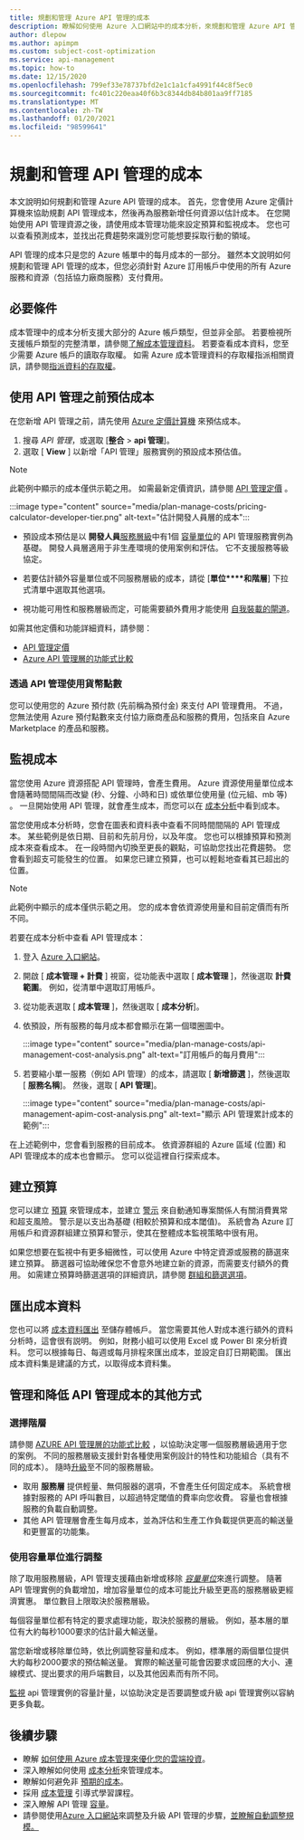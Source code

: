 ```yaml
---
title: 規劃和管理 Azure API 管理的成本
description: 瞭解如何使用 Azure 入口網站中的成本分析，來規劃和管理 Azure API 管理的成本。
author: dlepow
ms.author: apimpm
ms.custom: subject-cost-optimization
ms.service: api-management
ms.topic: how-to
ms.date: 12/15/2020
ms.openlocfilehash: 799ef33e78737bfd2e1c1a1cfa4991f44c8f5ec0
ms.sourcegitcommit: fc401c220eaa40f6b3c8344db84b801aa9ff7185
ms.translationtype: MT
ms.contentlocale: zh-TW
ms.lasthandoff: 01/20/2021
ms.locfileid: "98599641"
---
```

# <a name="plan-and-manage-costs-for-api-management"></a>規劃和管理 API 管理的成本

本文說明如何規劃和管理 Azure API 管理的成本。 首先，您會使用 Azure 定價計算機來協助規劃 API 管理成本，然後再為服務新增任何資源以估計成本。 在您開始使用 API 管理資源之後，請使用成本管理功能來設定預算和監視成本。 您也可以查看預測成本，並找出花費趨勢來識別您可能想要採取行動的領域。 

API 管理的成本只是您的 Azure 帳單中的每月成本的一部分。 雖然本文說明如何規劃和管理 API 管理的成本，但您必須針對 Azure 訂用帳戶中使用的所有 Azure 服務和資源（包括協力廠商服務）支付費用。

## <a name="prerequisites"></a>必要條件

成本管理中的成本分析支援大部分的 Azure 帳戶類型，但並非全部。 若要檢視所支援帳戶類型的完整清單，請參閱[了解成本管理資料](../cost-management-billing/costs/understand-cost-mgt-data.md?WT.mc_id=costmanagementcontent_docsacmhorizontal_-inproduct-learn)。 若要查看成本資料，您至少需要 Azure 帳戶的讀取存取權。 如需 Azure 成本管理資料的存取權指派相關資訊，請參閱[指派資料的存取權](../cost-management-billing/costs/assign-access-acm-data.md?WT.mc_id=costmanagementcontent_docsacmhorizontal_-inproduct-learn)。

## <a name="estimate-costs-before-using-api-management"></a>使用 API 管理之前預估成本

在您新增 API 管理之前，請先使用 [Azure 定價計算機](https://azure.microsoft.com/pricing/calculator/) 來預估成本。 

1. 搜尋 *API 管理*，或選取 [**整合**  >  **api 管理**]。
1. 選取 [ **View** ] 以新增「API 管理」服務實例的預設成本預估值。

> [!NOTE]
> 此範例中顯示的成本僅供示範之用。 如需最新定價資訊，請參閱 [API 管理定價](https://azure.microsoft.com/pricing/details/api-management/) 。

:::image type="content" source="media/plan-manage-costs/pricing-calculator-developer-tier.png" alt-text="估計開發人員層的成本":::

* 預設成本預估是以 **開發人員**[服務層級](api-management-features.md)中有1個 [容量單位](api-management-capacity.md)的 API 管理服務實例為基礎。 開發人員層適用于非生產環境的使用案例和評估。 它不支援服務等級協定。

* 若要估計額外容量單位或不同服務層級的成本，請從 [**單位****和階層**] 下拉式清單中選取其他選項。

* 視功能可用性和服務層級而定，可能需要額外費用才能使用 [自我裝載的閘道](self-hosted-gateway-overview.md)。

如需其他定價和功能詳細資料，請參閱：

* [API 管理定價](https://azure.microsoft.com/pricing/details/api-management/)
* [Azure API 管理層的功能式比較](api-management-features.md)

### <a name="using-monetary-credit-with-api-management"></a>透過 API 管理使用貨幣點數

您可以使用您的 Azure 預付款 (先前稱為預付金) 來支付 API 管理費用。 不過，您無法使用 Azure 預付點數來支付協力廠商產品和服務的費用，包括來自 Azure Marketplace 的產品和服務。

## <a name="monitor-costs"></a>監視成本

當您使用 Azure 資源搭配 API 管理時，會產生費用。 Azure 資源使用量單位成本會隨著時間間隔而改變 (秒、分鐘、小時和日) 或依單位使用量 (位元組、mb 等) 。 一旦開始使用 API 管理，就會產生成本，而您可以在 [成本分析](../cost-management-billing/costs/quick-acm-cost-analysis.md?WT.mc_id=costmanagementcontent_docsacmhorizontal_-inproduct-learn)中看到成本。

當您使用成本分析時，您會在圖表和資料表中查看不同時間間隔的 API 管理成本。 某些範例是依日期、目前和先前月份，以及年度。 您也可以根據預算和預測成本來查看成本。 在一段時間內切換至更長的觀點，可協助您找出花費趨勢。 您會看到超支可能發生的位置。 如果您已建立預算，也可以輕鬆地查看其已超出的位置。

> [!NOTE]
> 此範例中顯示的成本僅供示範之用。 您的成本會依資源使用量和目前定價而有所不同。

若要在成本分析中查看 API 管理成本：

1. 登入 [Azure 入口網站](https://azure.microsoft.com)。
1. 開啟 [ **成本管理 + 計費** ] 視窗，從功能表中選取 [ **成本管理** ]，然後選取 **計費範圍**。 例如，從清單中選取訂用帳戶。
1. 從功能表選取 [ **成本管理** ]，然後選取 [ **成本分析**]。
1. 依預設，所有服務的每月成本都會顯示在第一個環圈圖中。 

    :::image type="content" source="media/plan-manage-costs/api-management-cost-analysis.png" alt-text="訂用帳戶的每月費用":::

1. 若要縮小單一服務（例如 API 管理）的成本，請選取 [ **新增篩選** ]，然後選取 [ **服務名稱**]。 然後，選取 [ **API 管理**]。

    :::image type="content" source="media/plan-manage-costs/api-management-apim-cost-analysis.png" alt-text="顯示 API 管理累計成本的範例":::

在上述範例中，您會看到服務的目前成本。 依資源群組的 Azure 區域 (位置) 和 API 管理成本的成本也會顯示。 您可以從這裡自行探索成本。

## <a name="create-budgets"></a>建立預算

您可以建立 [預算](../cost-management-billing/costs/tutorial-acm-create-budgets.md?WT.mc_id=costmanagementcontent_docsacmhorizontal_-inproduct-learn) 來管理成本，並建立 [警示](../cost-management-billing/costs/cost-mgt-alerts-monitor-usage-spending.md?WT.mc_id=costmanagementcontent_docsacmhorizontal_-inproduct-learn) 來自動通知專案關係人有關消費異常和超支風險。 警示是以支出為基礎 (相較於預算和成本閾值)。 系統會為 Azure 訂用帳戶和資源群組建立預算和警示，使其在整體成本監視策略中很有用。 

如果您想要在監視中有更多細微性，可以使用 Azure 中特定資源或服務的篩選來建立預算。 篩選器可協助確保您不會意外地建立新的資源，而需要支付額外的費用。 如需建立預算時篩選選項的詳細資訊，請參閱 [群組和篩選選項](../cost-management-billing/costs/group-filter.md?WT.mc_id=costmanagementcontent_docsacmhorizontal_-inproduct-learn)。

## <a name="export-cost-data"></a>匯出成本資料

您也可以將 [成本資料匯出](../cost-management-billing/costs/tutorial-export-acm-data.md?WT.mc_id=costmanagementcontent_docsacmhorizontal_-inproduct-learn) 至儲存體帳戶。 當您需要其他人對成本進行額外的資料分析時，這會很有説明。 例如，財務小組可以使用 Excel 或 Power BI 來分析資料。 您可以根據每日、每週或每月排程來匯出成本，並設定自訂日期範圍。 匯出成本資料集是建議的方式，以取得成本資料集。

## <a name="other-ways-to-manage-and-reduce-costs-for-api-management"></a>管理和降低 API 管理成本的其他方式

### <a name="choose-tier"></a>選擇階層

請參閱 [AZURE API 管理層的功能式比較](api-management-features.md) ，以協助決定哪一個服務層級適用于您的案例。 不同的服務層級支援針對各種使用案例設計的特性和功能組合（具有不同的成本）。 隨時[升級](upgrade-and-scale.md)至不同的服務層級。

* 取用 **服務層** 提供輕量、無伺服器的選項，不會產生任何固定成本。 系統會根據對服務的 API 呼叫數目，以超過特定閾值的費率向您收費。 容量也會根據服務的負載自動調整。
* 其他 API 管理層會產生每月成本，並為評估和生產工作負載提供更高的輸送量和更豐富的功能集。

### <a name="scale-using-capacity-units"></a>使用容量單位進行調整

除了取用服務層級，API 管理支援藉由新增或移除 [*容量單位*](api-management-capacity.md)來進行調整。 隨著 API 管理實例的負載增加，增加容量單位的成本可能比升級至更高的服務層級更經濟實惠。 單位數目上限取決於服務層級。

每個容量單位都有特定的要求處理功能，取決於服務的層級。 例如，基本層的單位有大約每秒1000要求的估計最大輸送量。 

當您新增或移除單位時，依比例調整容量和成本。 例如，標準層的兩個單位提供大約每秒2000要求的預估輸送量。 實際的輸送量可能會因要求或回應的大小、連線模式、提出要求的用戶端數目，以及其他因素而有所不同。

[監視](api-management-howto-use-azure-monitor.md) api 管理實例的容量計量，以協助決定是否要調整或升級 api 管理實例以容納更多負載。

## <a name="next-steps"></a>後續步驟

- 瞭解 [如何使用 Azure 成本管理來優化您的雲端投資](../cost-management-billing/costs/cost-mgt-best-practices.md?WT.mc_id=costmanagementcontent_docsacmhorizontal_-inproduct-learn)。
- 深入瞭解如何使用 [成本分析](../cost-management-billing/costs/quick-acm-cost-analysis.md?WT.mc_id=costmanagementcontent_docsacmhorizontal_-inproduct-learn)來管理成本。
- 瞭解如何避免非 [預期的成本](../cost-management-billing/manage/getting-started.md?WT.mc_id=costmanagementcontent_docsacmhorizontal_-inproduct-learn)。
- 採用 [成本管理](https://docs.microsoft.com/learn/paths/control-spending-manage-bills?WT.mc_id=costmanagementcontent_docsacmhorizontal_-inproduct-learn) 引導式學習課程。
- 深入瞭解 API 管理 [容量](api-management-capacity.md)。
- 請參閱使用[Azure 入口網站](upgrade-and-scale.md)來調整及升級 API 管理的步驟，[並瞭解自動調整規模。](api-management-howto-autoscale.md)